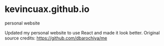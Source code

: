 # kevincuax.github.io
personal website

Updated my personal website to use React and made it look better. Original source credits: https://github.com/dbarochiya/me
